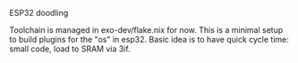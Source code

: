 ESP32 doodling

Toolchain is managed in exo-dev/flake.nix for now.
This is a minimal setup to build plugins for the "os" in esp32.
Basic idea is to have quick cycle time: small code, load to SRAM via 3if.



